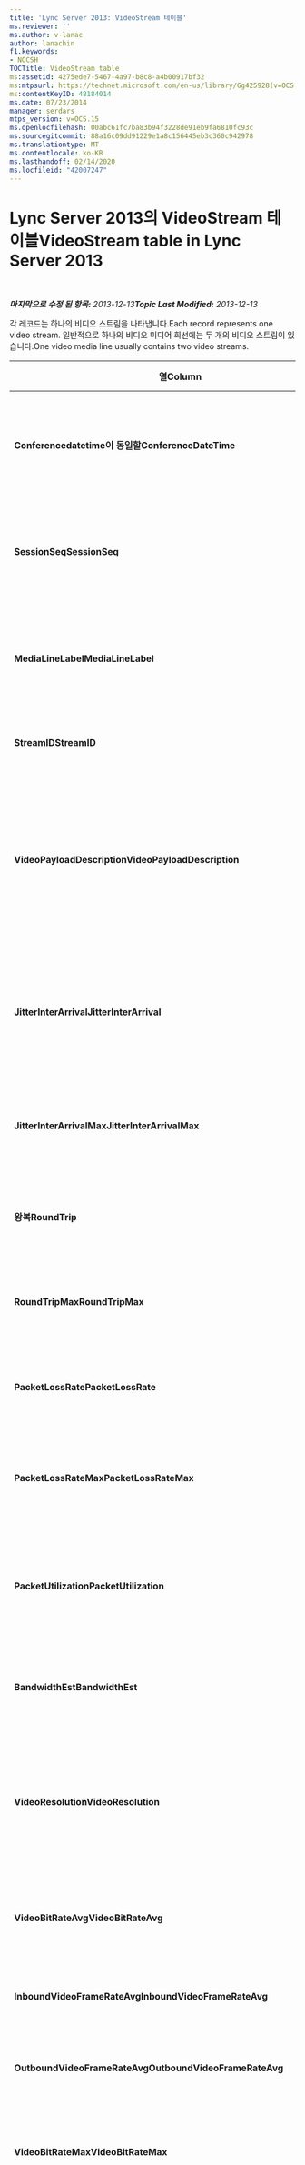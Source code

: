 ```yaml
---
title: 'Lync Server 2013: VideoStream 테이블'
ms.reviewer: ''
ms.author: v-lanac
author: lanachin
f1.keywords:
- NOCSH
TOCTitle: VideoStream table
ms:assetid: 4275ede7-5467-4a97-b8c8-a4b00917bf32
ms:mtpsurl: https://technet.microsoft.com/en-us/library/Gg425928(v=OCS.15)
ms:contentKeyID: 48184014
ms.date: 07/23/2014
manager: serdars
mtps_version: v=OCS.15
ms.openlocfilehash: 00abc61fc7ba83b94f3228de91eb9fa6810fc93c
ms.sourcegitcommit: 88a16c09dd91229e1a8c156445eb3c360c942978
ms.translationtype: MT
ms.contentlocale: ko-KR
ms.lasthandoff: 02/14/2020
ms.locfileid: "42007247"
---
```

<div data-xmlns="http://www.w3.org/1999/xhtml">

<div class="topic" data-xmlns="http://www.w3.org/1999/xhtml" data-msxsl="urn:schemas-microsoft-com:xslt" data-cs="http://msdn.microsoft.com/">

<div data-asp="http://msdn2.microsoft.com/asp">

# <a name="videostream-table-in-lync-server-2013"></a><span data-ttu-id="d73df-102">Lync Server 2013의 VideoStream 테이블</span><span class="sxs-lookup"><span data-stu-id="d73df-102">VideoStream table in Lync Server 2013</span></span>

</div>

<div id="mainSection">

<div id="mainBody">

<span> </span>

<span data-ttu-id="d73df-103">_**마지막으로 수정 된 항목:** 2013-12-13_</span><span class="sxs-lookup"><span data-stu-id="d73df-103">_**Topic Last Modified:** 2013-12-13_</span></span>

<span data-ttu-id="d73df-104">각 레코드는 하나의 비디오 스트림을 나타냅니다.</span><span class="sxs-lookup"><span data-stu-id="d73df-104">Each record represents one video stream.</span></span> <span data-ttu-id="d73df-105">일반적으로 하나의 비디오 미디어 회선에는 두 개의 비디오 스트림이 있습니다.</span><span class="sxs-lookup"><span data-stu-id="d73df-105">One video media line usually contains two video streams.</span></span>


<table>
<colgroup>
<col style="width: 25%" />
<col style="width: 25%" />
<col style="width: 25%" />
<col style="width: 25%" />
</colgroup>
<thead>
<tr class="header">
<th><span data-ttu-id="d73df-106"><strong>열</strong></span><span class="sxs-lookup"><span data-stu-id="d73df-106"><strong>Column</strong></span></span></th>
<th><span data-ttu-id="d73df-107"><strong>데이터 형식</strong></span><span class="sxs-lookup"><span data-stu-id="d73df-107"><strong>Data Type</strong></span></span></th>
<th><span data-ttu-id="d73df-108"><strong>키/인덱스</strong></span><span class="sxs-lookup"><span data-stu-id="d73df-108"><strong>Key/Index</strong></span></span></th>
<th><span data-ttu-id="d73df-109"><strong>세부 정보</strong></span><span class="sxs-lookup"><span data-stu-id="d73df-109"><strong>Details</strong></span></span></th>
</tr>
</thead>
<tbody>
<tr class="odd">
<td><p><span data-ttu-id="d73df-110"><strong>Conferencedatetime이 동일할</strong></span><span class="sxs-lookup"><span data-stu-id="d73df-110"><strong>ConferenceDateTime</strong></span></span></p></td>
<td><p><span data-ttu-id="d73df-111">datetime</span><span class="sxs-lookup"><span data-stu-id="d73df-111">datetime</span></span></p></td>
<td><p><span data-ttu-id="d73df-112">Primary</span><span class="sxs-lookup"><span data-stu-id="d73df-112">Primary</span></span></p></td>
<td><p><span data-ttu-id="d73df-113"><a href="lync-server-2013-medialine-table.md">Lync Server 2013의 Medialofftable</a>에서 참조 됩니다.</span><span class="sxs-lookup"><span data-stu-id="d73df-113">Referenced from the <a href="lync-server-2013-medialine-table.md">MediaLine table in Lync Server 2013</a>.</span></span></p></td>
</tr>
<tr class="even">
<td><p><span data-ttu-id="d73df-114"><strong>SessionSeq</strong></span><span class="sxs-lookup"><span data-stu-id="d73df-114"><strong>SessionSeq</strong></span></span></p></td>
<td><p><span data-ttu-id="d73df-115">int</span><span class="sxs-lookup"><span data-stu-id="d73df-115">int</span></span></p></td>
<td><p><span data-ttu-id="d73df-116">Primary</span><span class="sxs-lookup"><span data-stu-id="d73df-116">Primary</span></span></p></td>
<td><p><span data-ttu-id="d73df-117"><a href="lync-server-2013-medialine-table.md">Lync Server 2013의 Medialofftable</a>에서 참조 되는 R</span><span class="sxs-lookup"><span data-stu-id="d73df-117">R Referenced from the <a href="lync-server-2013-medialine-table.md">MediaLine table in Lync Server 2013</a>.</span></span></p></td>
</tr>
<tr class="odd">
<td><p><span data-ttu-id="d73df-118"><strong>MediaLineLabel</strong></span><span class="sxs-lookup"><span data-stu-id="d73df-118"><strong>MediaLineLabel</strong></span></span></p></td>
<td><p><span data-ttu-id="d73df-119">tinyint</span><span class="sxs-lookup"><span data-stu-id="d73df-119">tinyint</span></span></p></td>
<td><p><span data-ttu-id="d73df-120">Primary</span><span class="sxs-lookup"><span data-stu-id="d73df-120">Primary</span></span></p></td>
<td><p><span data-ttu-id="d73df-121"><a href="lync-server-2013-medialine-table.md">Lync Server 2013의 Medialofftable</a>에서 참조 됩니다.</span><span class="sxs-lookup"><span data-stu-id="d73df-121">Referenced from the <a href="lync-server-2013-medialine-table.md">MediaLine table in Lync Server 2013</a>.</span></span></p></td>
</tr>
<tr class="even">
<td><p><span data-ttu-id="d73df-122"><strong>StreamID</strong></span><span class="sxs-lookup"><span data-stu-id="d73df-122"><strong>StreamID</strong></span></span></p></td>
<td><p><span data-ttu-id="d73df-123">int</span><span class="sxs-lookup"><span data-stu-id="d73df-123">int</span></span></p></td>
<td><p><span data-ttu-id="d73df-124">Primary</span><span class="sxs-lookup"><span data-stu-id="d73df-124">Primary</span></span></p></td>
<td><p><span data-ttu-id="d73df-125">미디어 회선 내의 고유 ID입니다.</span><span class="sxs-lookup"><span data-stu-id="d73df-125">Unique ID within a media line.</span></span></p></td>
</tr>
<tr class="odd">
<td><p><span data-ttu-id="d73df-126"><strong>VideoPayloadDescription</strong></span><span class="sxs-lookup"><span data-stu-id="d73df-126"><strong>VideoPayloadDescription</strong></span></span></p></td>
<td><p><span data-ttu-id="d73df-127">smallint</span><span class="sxs-lookup"><span data-stu-id="d73df-127">smallint</span></span></p></td>
<td><p><span data-ttu-id="d73df-128">외부, 기본</span><span class="sxs-lookup"><span data-stu-id="d73df-128">Foreign, Primary</span></span></p></td>
<td><p><span data-ttu-id="d73df-129">페이로드 설명입니다.</span><span class="sxs-lookup"><span data-stu-id="d73df-129">Payload description.</span></span> <span data-ttu-id="d73df-130">자세한 내용은 <a href="lync-server-2013-payloaddescription-table.md">Lync Server 2013의 PayloadDescription 테이블</a> 을 참조 하십시오.</span><span class="sxs-lookup"><span data-stu-id="d73df-130">See the <a href="lync-server-2013-payloaddescription-table.md">PayloadDescription table in Lync Server 2013</a> for more information.</span></span></p></td>
</tr>
<tr class="even">
<td><p><span data-ttu-id="d73df-131"><strong>JitterInterArrival</strong></span><span class="sxs-lookup"><span data-stu-id="d73df-131"><strong>JitterInterArrival</strong></span></span></p></td>
<td><p><span data-ttu-id="d73df-132">int</span><span class="sxs-lookup"><span data-stu-id="d73df-132">int</span></span></p></td>
<td><p> </p></td>
<td><p><span data-ttu-id="d73df-133">RTCP(Real Time Control Protocol) 통계로부터 가져온 평균 네트워크 지터입니다.</span><span class="sxs-lookup"><span data-stu-id="d73df-133">Average network jitter from Real Time Control Protocol (RTCP) statistics.</span></span></p></td>
</tr>
<tr class="odd">
<td><p><span data-ttu-id="d73df-134"><strong>JitterInterArrivalMax</strong></span><span class="sxs-lookup"><span data-stu-id="d73df-134"><strong>JitterInterArrivalMax</strong></span></span></p></td>
<td><p><span data-ttu-id="d73df-135">int</span><span class="sxs-lookup"><span data-stu-id="d73df-135">int</span></span></p></td>
<td><p> </p></td>
<td><p><span data-ttu-id="d73df-136">비디오 세션 중의 최대 네트워크 지터입니다.</span><span class="sxs-lookup"><span data-stu-id="d73df-136">Maximum network jitter during the video session.</span></span></p></td>
</tr>
<tr class="even">
<td><p><span data-ttu-id="d73df-137"><strong>왕복</strong></span><span class="sxs-lookup"><span data-stu-id="d73df-137"><strong>RoundTrip</strong></span></span></p></td>
<td><p><span data-ttu-id="d73df-138">int</span><span class="sxs-lookup"><span data-stu-id="d73df-138">int</span></span></p></td>
<td><p> </p></td>
<td><p><span data-ttu-id="d73df-139">RTCP 통계로부터의 왕복 시간입니다.</span><span class="sxs-lookup"><span data-stu-id="d73df-139">Round trip time from RTCP statistics.</span></span></p></td>
</tr>
<tr class="odd">
<td><p><span data-ttu-id="d73df-140"><strong>RoundTripMax</strong></span><span class="sxs-lookup"><span data-stu-id="d73df-140"><strong>RoundTripMax</strong></span></span></p></td>
<td><p><span data-ttu-id="d73df-141">int</span><span class="sxs-lookup"><span data-stu-id="d73df-141">int</span></span></p></td>
<td><p> </p></td>
<td><p><span data-ttu-id="d73df-142">비디오 스트림에 대 한 최대 왕복 시간입니다.</span><span class="sxs-lookup"><span data-stu-id="d73df-142">Maximum round trip time for the video stream.</span></span></p></td>
</tr>
<tr class="even">
<td><p><span data-ttu-id="d73df-143"><strong>PacketLossRate</strong></span><span class="sxs-lookup"><span data-stu-id="d73df-143"><strong>PacketLossRate</strong></span></span></p></td>
<td><p><span data-ttu-id="d73df-144">10 진수 (5, 4)</span><span class="sxs-lookup"><span data-stu-id="d73df-144">decimal(5,4)</span></span></p></td>
<td><p> </p></td>
<td><p><span data-ttu-id="d73df-145">통화 중 평균 패킷 손실 비율입니다.</span><span class="sxs-lookup"><span data-stu-id="d73df-145">Average packet loss rate during the call.</span></span></p></td>
</tr>
<tr class="odd">
<td><p><span data-ttu-id="d73df-146"><strong>PacketLossRateMax</strong></span><span class="sxs-lookup"><span data-stu-id="d73df-146"><strong>PacketLossRateMax</strong></span></span></p></td>
<td><p><span data-ttu-id="d73df-147">10 진수 (5, 4)</span><span class="sxs-lookup"><span data-stu-id="d73df-147">decimal(5,4)</span></span></p></td>
<td><p> </p></td>
<td><p><span data-ttu-id="d73df-148">통화 중 관측된 최대 패킷 손실입니다.</span><span class="sxs-lookup"><span data-stu-id="d73df-148">Maximum packet loss observed during the call.</span></span></p></td>
</tr>
<tr class="even">
<td><p><span data-ttu-id="d73df-149"><strong>PacketUtilization</strong></span><span class="sxs-lookup"><span data-stu-id="d73df-149"><strong>PacketUtilization</strong></span></span></p></td>
<td><p><span data-ttu-id="d73df-150">int</span><span class="sxs-lookup"><span data-stu-id="d73df-150">int</span></span></p></td>
<td><p> </p></td>
<td><p><span data-ttu-id="d73df-151">비디오 스트림에 대한 패킷 수입니다(실시간 전송 프로토콜, RTP).</span><span class="sxs-lookup"><span data-stu-id="d73df-151">Packet count for the video stream (Real Time Transport Protocol, RTP).</span></span></p></td>
</tr>
<tr class="odd">
<td><p><span data-ttu-id="d73df-152"><strong>BandwidthEst</strong></span><span class="sxs-lookup"><span data-stu-id="d73df-152"><strong>BandwidthEst</strong></span></span></p></td>
<td><p><span data-ttu-id="d73df-153">int</span><span class="sxs-lookup"><span data-stu-id="d73df-153">int</span></span></p></td>
<td><p> </p></td>
<td><p><span data-ttu-id="d73df-154">비디오 스트림에 대 한 대역폭 예상</span><span class="sxs-lookup"><span data-stu-id="d73df-154">Bandwidth estimates for the video stream.</span></span></p></td>
</tr>
<tr class="even">
<td><p><span data-ttu-id="d73df-155"><strong>VideoResolution</strong></span><span class="sxs-lookup"><span data-stu-id="d73df-155"><strong>VideoResolution</strong></span></span></p></td>
<td><p><span data-ttu-id="d73df-156">char (9)</span><span class="sxs-lookup"><span data-stu-id="d73df-156">char(9)</span></span></p></td>
<td><p> </p></td>
<td><p><span data-ttu-id="d73df-p103">픽셀 너비와 픽셀 높이를 곱한 수치의 비디오 해상도입니다. 문자열로 보고됩니다.</span><span class="sxs-lookup"><span data-stu-id="d73df-p103">Resolution of the video in pixels width multiplied by pixels height. Reported as a string.</span></span></p></td>
</tr>
<tr class="odd">
<td><p><span data-ttu-id="d73df-159"><strong>VideoBitRateAvg</strong></span><span class="sxs-lookup"><span data-stu-id="d73df-159"><strong>VideoBitRateAvg</strong></span></span></p></td>
<td><p><span data-ttu-id="d73df-160">int</span><span class="sxs-lookup"><span data-stu-id="d73df-160">int</span></span></p></td>
<td><p> </p></td>
<td><p><span data-ttu-id="d73df-161">비디오 스트림의 평균 비트 전송률입니다.</span><span class="sxs-lookup"><span data-stu-id="d73df-161">Average bit rate of the video stream.</span></span></p></td>
</tr>
<tr class="even">
<td><p><span data-ttu-id="d73df-162"><strong>InboundVideoFrameRateAvg</strong></span><span class="sxs-lookup"><span data-stu-id="d73df-162"><strong>InboundVideoFrameRateAvg</strong></span></span></p></td>
<td><p><span data-ttu-id="d73df-163">10 진수 (9, 4)</span><span class="sxs-lookup"><span data-stu-id="d73df-163">decimal(9,4)</span></span></p></td>
<td><p> </p></td>
<td><p><span data-ttu-id="d73df-164">수신 된 비디오 프레임 속도입니다.</span><span class="sxs-lookup"><span data-stu-id="d73df-164">The video frame rate received.</span></span></p></td>
</tr>
<tr class="odd">
<td><p><span data-ttu-id="d73df-165"><strong>OutboundVideoFrameRateAvg</strong></span><span class="sxs-lookup"><span data-stu-id="d73df-165"><strong>OutboundVideoFrameRateAvg</strong></span></span></p></td>
<td><p><span data-ttu-id="d73df-166">10 진수 (9, 4)</span><span class="sxs-lookup"><span data-stu-id="d73df-166">decimal(9,4)</span></span></p></td>
<td><p> </p></td>
<td><p><span data-ttu-id="d73df-167">전송 된 비디오 프레임 속도입니다.</span><span class="sxs-lookup"><span data-stu-id="d73df-167">The video frame rate sent.</span></span></p></td>
</tr>
<tr class="even">
<td><p><span data-ttu-id="d73df-168"><strong>VideoBitRateMax</strong></span><span class="sxs-lookup"><span data-stu-id="d73df-168"><strong>VideoBitRateMax</strong></span></span></p></td>
<td><p><span data-ttu-id="d73df-169">int</span><span class="sxs-lookup"><span data-stu-id="d73df-169">int</span></span></p></td>
<td><p> </p></td>
<td><p><span data-ttu-id="d73df-170">비디오 세션 중의 최대 비디오 비트 전송률입니다.</span><span class="sxs-lookup"><span data-stu-id="d73df-170">The maximum video bit rate during the video session.</span></span></p></td>
</tr>
<tr class="odd">
<td><p><span data-ttu-id="d73df-171"><strong>VideoFrameLossRate</strong></span><span class="sxs-lookup"><span data-stu-id="d73df-171"><strong>VideoFrameLossRate</strong></span></span></p></td>
<td><p><span data-ttu-id="d73df-172">10 진수 (9, 4)</span><span class="sxs-lookup"><span data-stu-id="d73df-172">decimal(9,4)</span></span></p></td>
<td><p> </p></td>
<td><p><span data-ttu-id="d73df-173">총 비디오 프레임 중 손실 된 비율입니다.</span><span class="sxs-lookup"><span data-stu-id="d73df-173">The percentage of total video frames that are lost.</span></span></p></td>
</tr>
<tr class="even">
<td><p><span data-ttu-id="d73df-174"><strong>VideoFEC</strong></span><span class="sxs-lookup"><span data-stu-id="d73df-174"><strong>VideoFEC</strong></span></span></p></td>
<td><p><span data-ttu-id="d73df-175">비트만</span><span class="sxs-lookup"><span data-stu-id="d73df-175">bit</span></span></p></td>
<td><p> </p></td>
<td><p><span data-ttu-id="d73df-176">사용할 수 없습니다.</span><span class="sxs-lookup"><span data-stu-id="d73df-176">Not available.</span></span></p></td>
</tr>
<tr class="odd">
<td><p><span data-ttu-id="d73df-177"><strong>VideoLocalFrameLossPercentageAvg</strong></span><span class="sxs-lookup"><span data-stu-id="d73df-177"><strong>VideoLocalFrameLossPercentageAvg</strong></span></span></p></td>
<td><p><span data-ttu-id="d73df-178">10 진수 (9, 4)</span><span class="sxs-lookup"><span data-stu-id="d73df-178">decimal(9,4)</span></span></p></td>
<td></td>
<td><p><span data-ttu-id="d73df-179">총 비디오 프레임 중 손실 된 비율입니다.</span><span class="sxs-lookup"><span data-stu-id="d73df-179">The percentage of total video frames that are lost.</span></span></p></td>
</tr>
<tr class="even">
<td><p><span data-ttu-id="d73df-180"><strong>CIFQualityRatio</strong></span><span class="sxs-lookup"><span data-stu-id="d73df-180"><strong>CIFQualityRatio</strong></span></span></p></td>
<td><p><span data-ttu-id="d73df-181">tinyint</span><span class="sxs-lookup"><span data-stu-id="d73df-181">tinyint</span></span></p></td>
<td></td>
<td><p><span data-ttu-id="d73df-182">CIF (Common 교환 형식) 해상도 인 통화 비율입니다.</span><span class="sxs-lookup"><span data-stu-id="d73df-182">The percentage of the call that was at the Common Interchange Format (CIF) resolution.</span></span></p></td>
</tr>
<tr class="odd">
<td><p><span data-ttu-id="d73df-183"><strong>VGAQualityRatio</strong></span><span class="sxs-lookup"><span data-stu-id="d73df-183"><strong>VGAQualityRatio</strong></span></span></p></td>
<td><p><span data-ttu-id="d73df-184">tinyint</span><span class="sxs-lookup"><span data-stu-id="d73df-184">tinyint</span></span></p></td>
<td></td>
<td><p><span data-ttu-id="d73df-185">VGA 해상도 인 통화 비율입니다.</span><span class="sxs-lookup"><span data-stu-id="d73df-185">The percentage of the call that was at VGA resolution.</span></span></p></td>
</tr>
<tr class="even">
<td><p><span data-ttu-id="d73df-186"><strong>HD720QualityRatio</strong></span><span class="sxs-lookup"><span data-stu-id="d73df-186"><strong>HD720QualityRatio</strong></span></span></p></td>
<td><p><span data-ttu-id="d73df-187">tinyint</span><span class="sxs-lookup"><span data-stu-id="d73df-187">tinyint</span></span></p></td>
<td></td>
<td><p><span data-ttu-id="d73df-188">HD720 resolution에 있던 통화의 백분율입니다.</span><span class="sxs-lookup"><span data-stu-id="d73df-188">The percentage of the call that was at HD720 resolution.</span></span></p></td>
</tr>
<tr class="odd">
<td><p><span data-ttu-id="d73df-189"><strong>NoneDropRatio</strong></span><span class="sxs-lookup"><span data-stu-id="d73df-189"><strong>NoneDropRatio</strong></span></span></p></td>
<td><p><span data-ttu-id="d73df-190">tinyint</span><span class="sxs-lookup"><span data-stu-id="d73df-190">tinyint</span></span></p></td>
<td></td>
<td><p><span data-ttu-id="d73df-191">프레임 놓기가 없는 통화 기간 비율입니다.</span><span class="sxs-lookup"><span data-stu-id="d73df-191">Percentage of call duration with no frame drop.</span></span></p></td>
</tr>
<tr class="even">
<td><p><span data-ttu-id="d73df-192"><strong>BDropRatio</strong></span><span class="sxs-lookup"><span data-stu-id="d73df-192"><strong>BDropRatio</strong></span></span></p></td>
<td><p><span data-ttu-id="d73df-193">tinyint</span><span class="sxs-lookup"><span data-stu-id="d73df-193">tinyint</span></span></p></td>
<td></td>
<td><p><span data-ttu-id="d73df-194">B 프레임 놓기가 있는 통화 기간 비율입니다.</span><span class="sxs-lookup"><span data-stu-id="d73df-194">Percentage of call duration with B frame drop.</span></span></p></td>
</tr>
<tr class="odd">
<td><p><span data-ttu-id="d73df-195"><strong>BPDropRatio</strong></span><span class="sxs-lookup"><span data-stu-id="d73df-195"><strong>BPDropRatio</strong></span></span></p></td>
<td><p><span data-ttu-id="d73df-196">tinyint</span><span class="sxs-lookup"><span data-stu-id="d73df-196">tinyint</span></span></p></td>
<td></td>
<td><p><span data-ttu-id="d73df-197">BP 프레임 낙하의 통화 시간 비율입니다.</span><span class="sxs-lookup"><span data-stu-id="d73df-197">Percentage of call duration with BP frame drop.</span></span></p></td>
</tr>
<tr class="even">
<td><p><span data-ttu-id="d73df-198"><strong>BPSPDropRatio</strong></span><span class="sxs-lookup"><span data-stu-id="d73df-198"><strong>BPSPDropRatio</strong></span></span></p></td>
<td><p><span data-ttu-id="d73df-199">tinyint</span><span class="sxs-lookup"><span data-stu-id="d73df-199">tinyint</span></span></p></td>
<td></td>
<td><p><span data-ttu-id="d73df-200">BPSP 프레임 하강 통화 지속 시간 비율입니다.</span><span class="sxs-lookup"><span data-stu-id="d73df-200">Percentage of call duration with BPSP frame drop.</span></span></p></td>
</tr>
<tr class="odd">
<td><p><span data-ttu-id="d73df-201"><strong>BPSPIDropRatio</strong></span><span class="sxs-lookup"><span data-stu-id="d73df-201"><strong>BPSPIDropRatio</strong></span></span></p></td>
<td><p><span data-ttu-id="d73df-202">tinyint</span><span class="sxs-lookup"><span data-stu-id="d73df-202">tinyint</span></span></p></td>
<td></td>
<td><p><span data-ttu-id="d73df-203">BPSPI 프레임 하강 통화 기간 비율입니다.</span><span class="sxs-lookup"><span data-stu-id="d73df-203">Percentage of call duration with BPSPI frame drop.</span></span></p></td>
</tr>
<tr class="even">
<td><p><span data-ttu-id="d73df-204"><strong>인바운드</strong></span><span class="sxs-lookup"><span data-stu-id="d73df-204"><strong>Inbound</strong></span></span></p></td>
<td><p><span data-ttu-id="d73df-205">비트만</span><span class="sxs-lookup"><span data-stu-id="d73df-205">bit</span></span></p></td>
<td><p> </p></td>
<td><p><span data-ttu-id="d73df-206">수신기 쪽의 Stream 데이터를 수신 합니다.</span><span class="sxs-lookup"><span data-stu-id="d73df-206">Stream data on receiver side is received.</span></span></p></td>
</tr>
<tr class="odd">
<td><p><span data-ttu-id="d73df-207"><strong>아웃 바운드</strong></span><span class="sxs-lookup"><span data-stu-id="d73df-207"><strong>Outbound</strong></span></span></p></td>
<td><p><span data-ttu-id="d73df-208">비트만</span><span class="sxs-lookup"><span data-stu-id="d73df-208">bit</span></span></p></td>
<td><p> </p></td>
<td><p><span data-ttu-id="d73df-209">보낸 사람 쪽의 스트림 데이터가 수신 됩니다.</span><span class="sxs-lookup"><span data-stu-id="d73df-209">Stream data on sender side is received.</span></span></p></td>
</tr>
<tr class="even">
<td><p><span data-ttu-id="d73df-210"><strong>SenderIsCallerPAI</strong></span><span class="sxs-lookup"><span data-stu-id="d73df-210"><strong>SenderIsCallerPAI</strong></span></span></p></td>
<td><p><span data-ttu-id="d73df-211">비트만</span><span class="sxs-lookup"><span data-stu-id="d73df-211">bit</span></span></p></td>
<td><p> </p></td>
<td><p><span data-ttu-id="d73df-212">1은 스트림 방향이 발신자에서 수신자의 방향임을 의미합니다.</span><span class="sxs-lookup"><span data-stu-id="d73df-212">1 means the stream direction is from the caller to callee.</span></span></p>
<p><span data-ttu-id="d73df-213">0은 스트림 방향이 수신자에서 발신자의 방향임을 의미합니다.</span><span class="sxs-lookup"><span data-stu-id="d73df-213">0 means the stream direction is from the callee to the caller.</span></span></p></td>
</tr>
<tr class="odd">
<td><p><span data-ttu-id="d73df-214"><strong>LossCongestionPercent</strong></span><span class="sxs-lookup"><span data-stu-id="d73df-214"><strong>LossCongestionPercent</strong></span></span></p></td>
<td><p><span data-ttu-id="d73df-215">식</span><span class="sxs-lookup"><span data-stu-id="d73df-215">float</span></span></p></td>
<td></td>
<td><p><span data-ttu-id="d73df-216">통화가 손실 혼잡 상태에 있는 시간의 백분율을 나타냅니다.</span><span class="sxs-lookup"><span data-stu-id="d73df-216">Indicates the percentage of the time when the call was in a loss congestion state.</span></span></p>
<p><span data-ttu-id="d73df-217">이 칼럼은 Microsoft Lync Server 2013에 도입 되었습니다.</span><span class="sxs-lookup"><span data-stu-id="d73df-217">This column was introduced in Microsoft Lync Server 2013.</span></span></p></td>
</tr>
<tr class="even">
<td><p><span data-ttu-id="d73df-218"><strong>DelayCongestionPercent</strong></span><span class="sxs-lookup"><span data-stu-id="d73df-218"><strong>DelayCongestionPercent</strong></span></span></p></td>
<td><p><span data-ttu-id="d73df-219">식</span><span class="sxs-lookup"><span data-stu-id="d73df-219">float</span></span></p></td>
<td></td>
<td><p><span data-ttu-id="d73df-220">네트워크 패킷의 지연 도착으로 인해 혼잡이 발생 한 통화 비율을 나타냅니다.</span><span class="sxs-lookup"><span data-stu-id="d73df-220">Indicates the percentage of the call during which congestion was caused by the delayed arrival of network packets.</span></span></p>
<p><span data-ttu-id="d73df-221">이 칼럼은 Microsoft Lync Server 2013에 도입 되었습니다.</span><span class="sxs-lookup"><span data-stu-id="d73df-221">This column was introduced in Microsoft Lync Server 2013.</span></span></p></td>
</tr>
<tr class="odd">
<td><p><span data-ttu-id="d73df-222"><strong>ContentionDetectedPercent</strong></span><span class="sxs-lookup"><span data-stu-id="d73df-222"><strong>ContentionDetectedPercent</strong></span></span></p></td>
<td><p><span data-ttu-id="d73df-223">식</span><span class="sxs-lookup"><span data-stu-id="d73df-223">float</span></span></p></td>
<td></td>
<td><p><span data-ttu-id="d73df-224">호출이 네트워크 리소스를 경합 하는 시간 비율을 나타냅니다.</span><span class="sxs-lookup"><span data-stu-id="d73df-224">Indicates the percentage of the time when the call was competing for network resources.</span></span></p>
<p><span data-ttu-id="d73df-225">이 칼럼은 Microsoft Lync Server 2013에 도입 되었습니다.</span><span class="sxs-lookup"><span data-stu-id="d73df-225">This column was introduced in Microsoft Lync Server 2013.</span></span></p></td>
</tr>
<tr class="even">
<td><p><span data-ttu-id="d73df-226"><strong>BandwidthEstMin</strong></span><span class="sxs-lookup"><span data-stu-id="d73df-226"><strong>BandwidthEstMin</strong></span></span></p></td>
<td><p><span data-ttu-id="d73df-227">int</span><span class="sxs-lookup"><span data-stu-id="d73df-227">int</span></span></p></td>
<td></td>
<td><p><span data-ttu-id="d73df-228">통화 중 측정 된 최소 대역폭 예상 크기입니다.</span><span class="sxs-lookup"><span data-stu-id="d73df-228">Minimum amount of bandwidth estimation measured during the call.</span></span></p>
<p><span data-ttu-id="d73df-229">이 칼럼은 Microsoft Lync Server 2013에 도입 되었습니다.</span><span class="sxs-lookup"><span data-stu-id="d73df-229">This column was introduced in Microsoft Lync Server 2013.</span></span></p></td>
</tr>
<tr class="odd">
<td><p><span data-ttu-id="d73df-230"><strong>BandwidthEstMax</strong></span><span class="sxs-lookup"><span data-stu-id="d73df-230"><strong>BandwidthEstMax</strong></span></span></p></td>
<td><p><span data-ttu-id="d73df-231">int</span><span class="sxs-lookup"><span data-stu-id="d73df-231">int</span></span></p></td>
<td></td>
<td><p><span data-ttu-id="d73df-232">통화 중 측정 된 최대 대역폭 예상 크기입니다.</span><span class="sxs-lookup"><span data-stu-id="d73df-232">Maximum amount of bandwidth estimation measured during the call.</span></span></p>
<p><span data-ttu-id="d73df-233">이 칼럼은 Microsoft Lync Server 2013에 도입 되었습니다.</span><span class="sxs-lookup"><span data-stu-id="d73df-233">This column was introduced in Microsoft Lync Server 2013.</span></span></p></td>
</tr>
<tr class="even">
<td><p><span data-ttu-id="d73df-234"><strong>BandwidthEstStdDev</strong></span><span class="sxs-lookup"><span data-stu-id="d73df-234"><strong>BandwidthEstStdDev</strong></span></span></p></td>
<td><p><span data-ttu-id="d73df-235">int</span><span class="sxs-lookup"><span data-stu-id="d73df-235">int</span></span></p></td>
<td></td>
<td><p><span data-ttu-id="d73df-236">통화 중 측정 된 대역폭 예상 범위의 표준 편차입니다.</span><span class="sxs-lookup"><span data-stu-id="d73df-236">Standard deviation of the bandwidth estimation measured during the call.</span></span></p>
<p><span data-ttu-id="d73df-237">이 칼럼은 Microsoft Lync Server 2013에 도입 되었습니다.</span><span class="sxs-lookup"><span data-stu-id="d73df-237">This column was introduced in Microsoft Lync Server 2013.</span></span></p></td>
</tr>
<tr class="odd">
<td><p><span data-ttu-id="d73df-238"><strong>BandwidthEstAvge</strong></span><span class="sxs-lookup"><span data-stu-id="d73df-238"><strong>BandwidthEstAvge</strong></span></span></p></td>
<td><p><span data-ttu-id="d73df-239">int</span><span class="sxs-lookup"><span data-stu-id="d73df-239">int</span></span></p></td>
<td></td>
<td><p><span data-ttu-id="d73df-240">통화 중 측정 된 평균 대역폭 양입니다.</span><span class="sxs-lookup"><span data-stu-id="d73df-240">Average amount of bandwidth estimation measured during the call.</span></span></p>
<p><span data-ttu-id="d73df-241">이 칼럼은 Microsoft Lync Server 2013에 도입 되었습니다.</span><span class="sxs-lookup"><span data-stu-id="d73df-241">This column was introduced in Microsoft Lync Server 2013.</span></span></p></td>
</tr>
<tr class="even">
<td><p><span data-ttu-id="d73df-242"><strong>LowBandwidthForMultiview</strong></span><span class="sxs-lookup"><span data-stu-id="d73df-242"><strong>LowBandwidthForMultiview</strong></span></span></p></td>
<td><p><span data-ttu-id="d73df-243">식</span><span class="sxs-lookup"><span data-stu-id="d73df-243">float</span></span></p></td>
<td></td>
<td><p><span data-ttu-id="d73df-244">끝점에서 네트워크 연결이 멀티뷰 video를 지원 하지 않는 것으로 확인 된 통화 비율입니다.</span><span class="sxs-lookup"><span data-stu-id="d73df-244">Percentage of the call where the endpoint determined that the network connection could not support multiview video.</span></span></p>
<p><span data-ttu-id="d73df-245">이 칼럼은 Microsoft Lync Server 2013에 도입 되었습니다.</span><span class="sxs-lookup"><span data-stu-id="d73df-245">This column was introduced in Microsoft Lync Server 2013.</span></span></p></td>
</tr>
<tr class="odd">
<td><p><span data-ttu-id="d73df-246"><strong>RelativeOneWayTotal</strong></span><span class="sxs-lookup"><span data-stu-id="d73df-246"><strong>RelativeOneWayTotal</strong></span></span></p></td>
<td><p><span data-ttu-id="d73df-247">식</span><span class="sxs-lookup"><span data-stu-id="d73df-247">float</span></span></p></td>
<td></td>
<td><p><span data-ttu-id="d73df-p104">총 단방향 대기 시간입니다. 상대 단방향 대기 시간이 클라이언트와 서버 간의 지연을 측정합니다.</span><span class="sxs-lookup"><span data-stu-id="d73df-p104">Total amount of one-way latency. Relative one-way latency measures the delay between the client and the server.</span></span></p>
<p><span data-ttu-id="d73df-250">이 칼럼은 Microsoft Lync Server 2013에 도입 되었습니다.</span><span class="sxs-lookup"><span data-stu-id="d73df-250">This column was introduced in Microsoft Lync Server 2013.</span></span></p></td>
</tr>
<tr class="even">
<td><p><span data-ttu-id="d73df-251"><strong>RelativeOneWayAverage</strong></span><span class="sxs-lookup"><span data-stu-id="d73df-251"><strong>RelativeOneWayAverage</strong></span></span></p></td>
<td><p><span data-ttu-id="d73df-252">식</span><span class="sxs-lookup"><span data-stu-id="d73df-252">float</span></span></p></td>
<td></td>
<td><p><span data-ttu-id="d73df-p105">평균 단방향 대기 시간입니다. 상대 단방향 대기 시간이 클라이언트와 서버 간의 지연을 측정합니다.</span><span class="sxs-lookup"><span data-stu-id="d73df-p105">Average amount of one-way latency. Relative one-way latency measures the delay between the client and the server.</span></span></p>
<p><span data-ttu-id="d73df-255">이 칼럼은 Microsoft Lync Server 2013에 도입 되었습니다.</span><span class="sxs-lookup"><span data-stu-id="d73df-255">This column was introduced in Microsoft Lync Server 2013.</span></span></p></td>
</tr>
<tr class="odd">
<td><p><span data-ttu-id="d73df-256"><strong>RelativeOneWayMax</strong></span><span class="sxs-lookup"><span data-stu-id="d73df-256"><strong>RelativeOneWayMax</strong></span></span></p></td>
<td><p><span data-ttu-id="d73df-257">식</span><span class="sxs-lookup"><span data-stu-id="d73df-257">float</span></span></p></td>
<td></td>
<td><p><span data-ttu-id="d73df-p106">최대 단방향 대기 시간입니다. 상대 단방향 대기 시간이 클라이언트와 서버 간의 지연을 측정합니다.</span><span class="sxs-lookup"><span data-stu-id="d73df-p106">Maximum amount of one-way latency. Relative one-way latency measures the delay between the client and the server.</span></span></p>
<p><span data-ttu-id="d73df-260">이 칼럼은 Microsoft Lync Server 2013에 도입 되었습니다.</span><span class="sxs-lookup"><span data-stu-id="d73df-260">This column was introduced in Microsoft Lync Server 2013.</span></span></p></td>
</tr>
<tr class="even">
<td><p><span data-ttu-id="d73df-261"><strong>RelativeOneWayBurstOccurrences</strong></span><span class="sxs-lookup"><span data-stu-id="d73df-261"><strong>RelativeOneWayBurstOccurrences</strong></span></span></p></td>
<td><p><span data-ttu-id="d73df-262">int</span><span class="sxs-lookup"><span data-stu-id="d73df-262">int</span></span></p></td>
<td></td>
<td><p><span data-ttu-id="d73df-p107">총 단방향 버스트 발생 수입니다. "버스트"가 발생한 전송은 데이터가 안정적 스트림이 아닌 예측 불가능한 버스트로 흐르는 전송입니다. 이 메트릭은 클라이언트와 서버 간의 데이터 흐름을 측정합니다.</span><span class="sxs-lookup"><span data-stu-id="d73df-p107">Total one-way burst occurrences. A “bursty” transmission is a transmission where data flows in unpredictable bursts as opposed to a steady stream. This metric measures data flow between the client and the server.</span></span></p>
<p><span data-ttu-id="d73df-266">이 칼럼은 Microsoft Lync Server 2013에 도입 되었습니다.</span><span class="sxs-lookup"><span data-stu-id="d73df-266">This column was introduced in Microsoft Lync Server 2013.</span></span></p></td>
</tr>
<tr class="odd">
<td><p><span data-ttu-id="d73df-267"><strong>RelativeOneWayBurstDensity</strong></span><span class="sxs-lookup"><span data-stu-id="d73df-267"><strong>RelativeOneWayBurstDensity</strong></span></span></p></td>
<td><p><span data-ttu-id="d73df-268">int</span><span class="sxs-lookup"><span data-stu-id="d73df-268">int</span></span></p></td>
<td></td>
<td><p><span data-ttu-id="d73df-p108">총 단방향 버스트 밀도입니다. "버스트"가 발생한 전송은 데이터가 안정적 스트림이 아닌 예측 불가능한 버스트로 흐르는 전송입니다. 이 메트릭은 클라이언트와 서버 간의 데이터 흐름을 측정합니다.</span><span class="sxs-lookup"><span data-stu-id="d73df-p108">Total one-way burst density. A “bursty” transmission is a transmission where data flows in unpredictable bursts as opposed to a steady stream. This metric measures data flow between the client and the server.</span></span></p>
<p><span data-ttu-id="d73df-272">이 칼럼은 Microsoft Lync Server 2013에 도입 되었습니다.</span><span class="sxs-lookup"><span data-stu-id="d73df-272">This column was introduced in Microsoft Lync Server 2013.</span></span></p></td>
</tr>
<tr class="even">
<td><p><span data-ttu-id="d73df-273"><strong>RelativeOneWayBurstDuration</strong></span><span class="sxs-lookup"><span data-stu-id="d73df-273"><strong>RelativeOneWayBurstDuration</strong></span></span></p></td>
<td><p><span data-ttu-id="d73df-274">식</span><span class="sxs-lookup"><span data-stu-id="d73df-274">float</span></span></p></td>
<td></td>
<td><p><span data-ttu-id="d73df-p109">총 단방향 버스트 기간입니다. "버스트"가 발생한 전송은 데이터가 안정적 스트림이 아닌 예측 불가능한 버스트로 흐르는 전송입니다. 이 메트릭은 클라이언트와 서버 간의 데이터 흐름을 측정합니다.</span><span class="sxs-lookup"><span data-stu-id="d73df-p109">Total one-way burst duration. A “bursty” transmission is a transmission where data flows in unpredictable bursts as opposed to a steady stream. This metric measures data flow between the client and the server.</span></span></p>
<p><span data-ttu-id="d73df-278">이 칼럼은 Microsoft Lync Server 2013에 도입 되었습니다.</span><span class="sxs-lookup"><span data-stu-id="d73df-278">This column was introduced in Microsoft Lync Server 2013.</span></span></p></td>
</tr>
<tr class="odd">
<td><p><span data-ttu-id="d73df-279"><strong>RelativeOneWayGapOccurrences</strong></span><span class="sxs-lookup"><span data-stu-id="d73df-279"><strong>RelativeOneWayGapOccurrences</strong></span></span></p></td>
<td><p><span data-ttu-id="d73df-280">int</span><span class="sxs-lookup"><span data-stu-id="d73df-280">int</span></span></p></td>
<td></td>
<td><p><span data-ttu-id="d73df-p110">총 단방향 갭 발생 수입니다. "버스트"가 발생한 전송은 데이터가 안정적 스트림이 아닌 예측 불가능한 버스트로 흐르는 전송입니다. 갭은 이러한 버스트 간의 지연을 나타냅니다. 이 메트릭은 클라이언트와 서버 간의 데이터 흐름을 측정합니다.</span><span class="sxs-lookup"><span data-stu-id="d73df-p110">Total one-way gap occurrences. A “bursty” transmission is a transmission where data flows in unpredictable bursts as opposed to a steady stream; gaps indicate delays between these bursts. This metric measures data flow between the client and the server.</span></span></p>
<p><span data-ttu-id="d73df-284">이 칼럼은 Microsoft Lync Server 2013에 도입 되었습니다.</span><span class="sxs-lookup"><span data-stu-id="d73df-284">This column was introduced in Microsoft Lync Server 2013.</span></span></p></td>
</tr>
<tr class="even">
<td><p><span data-ttu-id="d73df-285"><strong>RelativeOneWayGapDensity</strong></span><span class="sxs-lookup"><span data-stu-id="d73df-285"><strong>RelativeOneWayGapDensity</strong></span></span></p></td>
<td><p><span data-ttu-id="d73df-286">식</span><span class="sxs-lookup"><span data-stu-id="d73df-286">float</span></span></p></td>
<td></td>
<td><p><span data-ttu-id="d73df-p111">총 단방향 갭 밀도입니다. "버스트"가 발생한 전송은 데이터가 안정적 스트림이 아닌 예측 불가능한 버스트로 흐르는 전송입니다. 갭은 이러한 버스트 간의 지연을 나타냅니다. 이 메트릭은 클라이언트와 서버 간의 데이터 흐름을 측정합니다.</span><span class="sxs-lookup"><span data-stu-id="d73df-p111">Total one-way gap density. A “bursty” transmission is a transmission where data flows in unpredictable bursts as opposed to a steady stream; gaps indicate delays between these bursts. This metric measures data flow between the client and the server.</span></span></p>
<p><span data-ttu-id="d73df-290">이 칼럼은 Microsoft Lync Server 2013에 도입 되었습니다.</span><span class="sxs-lookup"><span data-stu-id="d73df-290">This column was introduced in Microsoft Lync Server 2013.</span></span></p></td>
</tr>
<tr class="odd">
<td><p><span data-ttu-id="d73df-291"><strong>RelativeOneWayGapDuration</strong></span><span class="sxs-lookup"><span data-stu-id="d73df-291"><strong>RelativeOneWayGapDuration</strong></span></span></p></td>
<td><p><span data-ttu-id="d73df-292">식</span><span class="sxs-lookup"><span data-stu-id="d73df-292">float</span></span></p></td>
<td></td>
<td><p><span data-ttu-id="d73df-p112">총 단방향 갭 기간입니다. "버스트"가 발생한 전송은 데이터가 안정적 스트림이 아닌 예측 불가능한 버스트로 흐르는 전송입니다. 갭은 이러한 버스트 간의 지연을 나타냅니다. 이 메트릭은 클라이언트와 서버 간의 데이터 흐름을 측정합니다.</span><span class="sxs-lookup"><span data-stu-id="d73df-p112">Total one-way gap duration. A “bursty” transmission is a transmission where data flows in unpredictable bursts as opposed to a steady stream; gaps indicate delays between these bursts. This metric measures data flow between the client and the server.</span></span></p>
<p><span data-ttu-id="d73df-296">이 칼럼은 Microsoft Lync Server 2013에 도입 되었습니다.</span><span class="sxs-lookup"><span data-stu-id="d73df-296">This column was introduced in Microsoft Lync Server 2013.</span></span></p></td>
</tr>
<tr class="even">
<td><p><span data-ttu-id="d73df-297"><strong>VideoPacketLossRate</strong></span><span class="sxs-lookup"><span data-stu-id="d73df-297"><strong>VideoPacketLossRate</strong></span></span></p></td>
<td><p><span data-ttu-id="d73df-298">10 진수 (9, 4)</span><span class="sxs-lookup"><span data-stu-id="d73df-298">decimal(9,4)</span></span></p></td>
<td></td>
<td><p><span data-ttu-id="d73df-299">비디오 패킷이 손실된 비율입니다.</span><span class="sxs-lookup"><span data-stu-id="d73df-299">Rate at which video packets were lost.</span></span></p>
<p><span data-ttu-id="d73df-300">이 칼럼은 Microsoft Lync Server 2013에 도입 되었습니다.</span><span class="sxs-lookup"><span data-stu-id="d73df-300">This column was introduced in Microsoft Lync Server 2013.</span></span></p></td>
</tr>
<tr class="odd">
<td><p><span data-ttu-id="d73df-301"><strong>VideoAllocateBWAvg</strong></span><span class="sxs-lookup"><span data-stu-id="d73df-301"><strong>VideoAllocateBWAvg</strong></span></span></p></td>
<td><p><span data-ttu-id="d73df-302">int</span><span class="sxs-lookup"><span data-stu-id="d73df-302">int</span></span></p></td>
<td></td>
<td><p><span data-ttu-id="d73df-303">비디오에 할당된 평균 대역폭 양입니다.</span><span class="sxs-lookup"><span data-stu-id="d73df-303">Average amount of bandwidth allocated for video.</span></span></p>
<p><span data-ttu-id="d73df-304">이 칼럼은 Microsoft Lync Server 2013에 도입 되었습니다.</span><span class="sxs-lookup"><span data-stu-id="d73df-304">This column was introduced in Microsoft Lync Server 2013.</span></span></p></td>
</tr>
<tr class="even">
<td><p><span data-ttu-id="d73df-305"><strong>SendCodecTypes</strong></span><span class="sxs-lookup"><span data-stu-id="d73df-305"><strong>SendCodecTypes</strong></span></span></p></td>
<td><p><span data-ttu-id="d73df-306">smallint</span><span class="sxs-lookup"><span data-stu-id="d73df-306">smallint</span></span></p></td>
<td><p><span data-ttu-id="d73df-307">외부</span><span class="sxs-lookup"><span data-stu-id="d73df-307">Foreign</span></span></p></td>
<td><p><span data-ttu-id="d73df-308">보낸 사람이 사용 하는 비디오 코덱 유형입니다.</span><span class="sxs-lookup"><span data-stu-id="d73df-308">Type of video codecs used by the sender.</span></span> <span data-ttu-id="d73df-309">자세한 내용은 <a href="lync-server-2013-codecdescription-table.md">Lync Server 2013의 CodecDescription 테이블</a> 을 참조 하십시오.</span><span class="sxs-lookup"><span data-stu-id="d73df-309">See the <a href="lync-server-2013-codecdescription-table.md">CodecDescription table in Lync Server 2013</a> for more information.</span></span></p>
<p><span data-ttu-id="d73df-310">이 칼럼은 Microsoft Lync Server 2013에 도입 되었습니다.</span><span class="sxs-lookup"><span data-stu-id="d73df-310">This column was introduced in Microsoft Lync Server 2013.</span></span></p></td>
</tr>
<tr class="odd">
<td><p><span data-ttu-id="d73df-311"><strong>SendResolutionWidth</strong></span><span class="sxs-lookup"><span data-stu-id="d73df-311"><strong>SendResolutionWidth</strong></span></span></p></td>
<td><p><span data-ttu-id="d73df-312">int</span><span class="sxs-lookup"><span data-stu-id="d73df-312">int</span></span></p></td>
<td></td>
<td><p><span data-ttu-id="d73df-313">보낸 사람이 사용 하는 해상도 너비입니다.</span><span class="sxs-lookup"><span data-stu-id="d73df-313">Resolution width used by the sender.</span></span></p>
<p><span data-ttu-id="d73df-314">이 칼럼은 Microsoft Lync Server 2013에 도입 되었습니다.</span><span class="sxs-lookup"><span data-stu-id="d73df-314">This column was introduced in Microsoft Lync Server 2013.</span></span></p></td>
</tr>
<tr class="even">
<td><p><span data-ttu-id="d73df-315"><strong>SendResolutionHeight</strong></span><span class="sxs-lookup"><span data-stu-id="d73df-315"><strong>SendResolutionHeight</strong></span></span></p></td>
<td><p><span data-ttu-id="d73df-316">int</span><span class="sxs-lookup"><span data-stu-id="d73df-316">int</span></span></p></td>
<td></td>
<td><p><span data-ttu-id="d73df-317">보낸 사람이 사용한 해상도 높이입니다.</span><span class="sxs-lookup"><span data-stu-id="d73df-317">Resolution height used by the sender.</span></span></p>
<p><span data-ttu-id="d73df-318">이 칼럼은 Microsoft Lync Server 2013에 도입 되었습니다.</span><span class="sxs-lookup"><span data-stu-id="d73df-318">This column was introduced in Microsoft Lync Server 2013.</span></span></p></td>
</tr>
<tr class="odd">
<td><p><span data-ttu-id="d73df-319"><strong>SendFrameRateAverage</strong></span><span class="sxs-lookup"><span data-stu-id="d73df-319"><strong>SendFrameRateAverage</strong></span></span></p></td>
<td><p><span data-ttu-id="d73df-320">식</span><span class="sxs-lookup"><span data-stu-id="d73df-320">float</span></span></p></td>
<td></td>
<td><p><span data-ttu-id="d73df-321">보낸 사람이 사용 하는 평균 비디오 프레임 속도 전송입니다.</span><span class="sxs-lookup"><span data-stu-id="d73df-321">Average video frame rate transmission used by the sender.</span></span></p>
<p><span data-ttu-id="d73df-322">이 칼럼은 Microsoft Lync Server 2013에 도입 되었습니다.</span><span class="sxs-lookup"><span data-stu-id="d73df-322">This column was introduced in Microsoft Lync Server 2013.</span></span></p></td>
</tr>
<tr class="even">
<td><p><span data-ttu-id="d73df-323"><strong>SendBitRateMaximum</strong></span><span class="sxs-lookup"><span data-stu-id="d73df-323"><strong>SendBitRateMaximum</strong></span></span></p></td>
<td><p><span data-ttu-id="d73df-324">int</span><span class="sxs-lookup"><span data-stu-id="d73df-324">int</span></span></p></td>
<td></td>
<td><p><span data-ttu-id="d73df-325">보낸 사람에 대 한 최대 비트 전송률입니다.</span><span class="sxs-lookup"><span data-stu-id="d73df-325">Maximum bit rate for the sender.</span></span></p>
<p><span data-ttu-id="d73df-326">이 칼럼은 Microsoft Lync Server 2013에 도입 되었습니다.</span><span class="sxs-lookup"><span data-stu-id="d73df-326">This column was introduced in Microsoft Lync Server 2013.</span></span></p></td>
</tr>
<tr class="odd">
<td><p><span data-ttu-id="d73df-327"><strong>SendBitRateAverage</strong></span><span class="sxs-lookup"><span data-stu-id="d73df-327"><strong>SendBitRateAverage</strong></span></span></p></td>
<td><p><span data-ttu-id="d73df-328">int</span><span class="sxs-lookup"><span data-stu-id="d73df-328">int</span></span></p></td>
<td></td>
<td><p><span data-ttu-id="d73df-329">보낸 사람에 대 한 평균 비트 전송률입니다.</span><span class="sxs-lookup"><span data-stu-id="d73df-329">Average bit rate for the sender.</span></span></p></td>
</tr>
<tr class="even">
<td><p><span data-ttu-id="d73df-330"><strong>SendVideoStreamsMax</strong></span><span class="sxs-lookup"><span data-stu-id="d73df-330"><strong>SendVideoStreamsMax</strong></span></span></p></td>
<td><p><span data-ttu-id="d73df-331">int</span><span class="sxs-lookup"><span data-stu-id="d73df-331">int</span></span></p></td>
<td></td>
<td><p><span data-ttu-id="d73df-332">보낸 사람이 사용 하는 비디오 스트림의 최대 개수입니다.</span><span class="sxs-lookup"><span data-stu-id="d73df-332">Maximum number of video streams used by the sender.</span></span></p>
<p><span data-ttu-id="d73df-333">이 칼럼은 Microsoft Lync Server 2013에 도입 되었습니다.</span><span class="sxs-lookup"><span data-stu-id="d73df-333">This column was introduced in Microsoft Lync Server 2013.</span></span></p></td>
</tr>
<tr class="odd">
<td><p><span data-ttu-id="d73df-334"><strong>RecvCodecTypes</strong></span><span class="sxs-lookup"><span data-stu-id="d73df-334"><strong>RecvCodecTypes</strong></span></span></p></td>
<td><p><span data-ttu-id="d73df-335">smallint</span><span class="sxs-lookup"><span data-stu-id="d73df-335">smallint</span></span></p></td>
<td><p><span data-ttu-id="d73df-336">외부</span><span class="sxs-lookup"><span data-stu-id="d73df-336">Foreign</span></span></p></td>
<td><p><span data-ttu-id="d73df-337">수신자가 사용 하는 비디오 코드입니다.</span><span class="sxs-lookup"><span data-stu-id="d73df-337">Video codes used by the receiver.</span></span> <span data-ttu-id="d73df-338">자세한 내용은 <a href="lync-server-2013-codecdescription-table.md">Lync Server 2013의 CodecDescription 테이블</a> 을 참조 하십시오.</span><span class="sxs-lookup"><span data-stu-id="d73df-338">See the <a href="lync-server-2013-codecdescription-table.md">CodecDescription table in Lync Server 2013</a> for more information.</span></span></p>
<p><span data-ttu-id="d73df-339">이 칼럼은 Microsoft Lync Server 2013에 도입 되었습니다.</span><span class="sxs-lookup"><span data-stu-id="d73df-339">This column was introduced in Microsoft Lync Server 2013.</span></span></p></td>
</tr>
<tr class="even">
<td><p><span data-ttu-id="d73df-340"><strong>RecvResolutionWidth</strong></span><span class="sxs-lookup"><span data-stu-id="d73df-340"><strong>RecvResolutionWidth</strong></span></span></p></td>
<td><p><span data-ttu-id="d73df-341">int</span><span class="sxs-lookup"><span data-stu-id="d73df-341">int</span></span></p></td>
<td></td>
<td><p><span data-ttu-id="d73df-342">수신자가 사용한 해상도 너비입니다.</span><span class="sxs-lookup"><span data-stu-id="d73df-342">Resolution width used by the receiver.</span></span></p>
<p><span data-ttu-id="d73df-343">이 칼럼은 Microsoft Lync Server 2013에 도입 되었습니다.</span><span class="sxs-lookup"><span data-stu-id="d73df-343">This column was introduced in Microsoft Lync Server 2013.</span></span></p></td>
</tr>
<tr class="odd">
<td><p><span data-ttu-id="d73df-344"><strong>RecvResolutionHeight</strong></span><span class="sxs-lookup"><span data-stu-id="d73df-344"><strong>RecvResolutionHeight</strong></span></span></p></td>
<td><p><span data-ttu-id="d73df-345">int</span><span class="sxs-lookup"><span data-stu-id="d73df-345">int</span></span></p></td>
<td></td>
<td><p><span data-ttu-id="d73df-346">수신자가 사용한 해상도 높이입니다.</span><span class="sxs-lookup"><span data-stu-id="d73df-346">Resolution height used by the receiver.</span></span></p>
<p><span data-ttu-id="d73df-347">이 칼럼은 Microsoft Lync Server 2013에 도입 되었습니다.</span><span class="sxs-lookup"><span data-stu-id="d73df-347">This column was introduced in Microsoft Lync Server 2013.</span></span></p></td>
</tr>
<tr class="even">
<td><p><span data-ttu-id="d73df-348"><strong>RecvFrameRateAverage</strong></span><span class="sxs-lookup"><span data-stu-id="d73df-348"><strong>RecvFrameRateAverage</strong></span></span></p></td>
<td><p><span data-ttu-id="d73df-349">식</span><span class="sxs-lookup"><span data-stu-id="d73df-349">float</span></span></p></td>
<td></td>
<td><p><span data-ttu-id="d73df-350">수신자가 사용한 비디오 프레임 속도의 평균입니다.</span><span class="sxs-lookup"><span data-stu-id="d73df-350">Average video frame rate used by the receiver.</span></span></p>
<p><span data-ttu-id="d73df-351">이 칼럼은 Microsoft Lync Server 2013에 도입 되었습니다.</span><span class="sxs-lookup"><span data-stu-id="d73df-351">This column was introduced in Microsoft Lync Server 2013.</span></span></p></td>
</tr>
<tr class="odd">
<td><p><span data-ttu-id="d73df-352"><strong>RecvBitRateMaximum</strong></span><span class="sxs-lookup"><span data-stu-id="d73df-352"><strong>RecvBitRateMaximum</strong></span></span></p></td>
<td><p><span data-ttu-id="d73df-353">int</span><span class="sxs-lookup"><span data-stu-id="d73df-353">int</span></span></p></td>
<td></td>
<td><p><span data-ttu-id="d73df-354">수신자의 최대 비트 전송률입니다.</span><span class="sxs-lookup"><span data-stu-id="d73df-354">Maximum bit rate for the receiver.</span></span></p>
<p><span data-ttu-id="d73df-355">이 칼럼은 Microsoft Lync Server 2013에 도입 되었습니다.</span><span class="sxs-lookup"><span data-stu-id="d73df-355">This column was introduced in Microsoft Lync Server 2013.</span></span></p></td>
</tr>
<tr class="even">
<td><p><span data-ttu-id="d73df-356"><strong>RecvBitRateAverage</strong></span><span class="sxs-lookup"><span data-stu-id="d73df-356"><strong>RecvBitRateAverage</strong></span></span></p></td>
<td><p><span data-ttu-id="d73df-357">int</span><span class="sxs-lookup"><span data-stu-id="d73df-357">int</span></span></p></td>
<td></td>
<td><p><span data-ttu-id="d73df-358">수신자의 평균 비트 전송률입니다.</span><span class="sxs-lookup"><span data-stu-id="d73df-358">Average bit rate for the receiver.</span></span></p>
<p><span data-ttu-id="d73df-359">이 칼럼은 Microsoft Lync Server 2013에 도입 되었습니다.</span><span class="sxs-lookup"><span data-stu-id="d73df-359">This column was introduced in Microsoft Lync Server 2013.</span></span></p></td>
</tr>
<tr class="odd">
<td><p><span data-ttu-id="d73df-360"><strong>RecvVideoStreamsMax</strong></span><span class="sxs-lookup"><span data-stu-id="d73df-360"><strong>RecvVideoStreamsMax</strong></span></span></p></td>
<td><p><span data-ttu-id="d73df-361">int</span><span class="sxs-lookup"><span data-stu-id="d73df-361">int</span></span></p></td>
<td></td>
<td><p><span data-ttu-id="d73df-362">받는 사람에 대 한 최대 비디오 스트림입니다.</span><span class="sxs-lookup"><span data-stu-id="d73df-362">Maximum video streams for the receiver.</span></span></p>
<p><span data-ttu-id="d73df-363">이 칼럼은 Microsoft Lync Server 2013에 도입 되었습니다.</span><span class="sxs-lookup"><span data-stu-id="d73df-363">This column was introduced in Microsoft Lync Server 2013.</span></span></p></td>
</tr>
<tr class="even">
<td><p><span data-ttu-id="d73df-364"><strong>RecvVideoStreamsMin</strong></span><span class="sxs-lookup"><span data-stu-id="d73df-364"><strong>RecvVideoStreamsMin</strong></span></span></p></td>
<td><p><span data-ttu-id="d73df-365">int</span><span class="sxs-lookup"><span data-stu-id="d73df-365">int</span></span></p></td>
<td></td>
<td><p><span data-ttu-id="d73df-366">받는 사람에 대 한 최소 비디오 스트림입니다.</span><span class="sxs-lookup"><span data-stu-id="d73df-366">Minimum video streams for the receiver.</span></span></p>
<p><span data-ttu-id="d73df-367">이 칼럼은 Microsoft Lync Server 2013에 도입 되었습니다.</span><span class="sxs-lookup"><span data-stu-id="d73df-367">This column was introduced in Microsoft Lync Server 2013.</span></span></p></td>
</tr>
<tr class="odd">
<td><p><span data-ttu-id="d73df-368"><strong>RecvVideoStreamsMode</strong></span><span class="sxs-lookup"><span data-stu-id="d73df-368"><strong>RecvVideoStreamsMode</strong></span></span></p></td>
<td><p><span data-ttu-id="d73df-369">int</span><span class="sxs-lookup"><span data-stu-id="d73df-369">int</span></span></p></td>
<td></td>
<td><p><span data-ttu-id="d73df-370">수신기의 비디오 모드 (예: 갤러리 또는 단일 스트림)입니다.</span><span class="sxs-lookup"><span data-stu-id="d73df-370">Video mode (for example, gallery or single stream) for the receiver.</span></span></p>
<p><span data-ttu-id="d73df-371">이 칼럼은 Microsoft Lync Server 2013에 도입 되었습니다.</span><span class="sxs-lookup"><span data-stu-id="d73df-371">This column was introduced in Microsoft Lync Server 2013.</span></span></p></td>
</tr>
<tr class="even">
<td><p><span data-ttu-id="d73df-372"><strong>VideoPostFECPLR</strong></span><span class="sxs-lookup"><span data-stu-id="d73df-372"><strong>VideoPostFECPLR</strong></span></span></p></td>
<td><p><span data-ttu-id="d73df-373">식</span><span class="sxs-lookup"><span data-stu-id="d73df-373">float</span></span></p></td>
<td></td>
<td><p><span data-ttu-id="d73df-374">전달 오류 정정이 적용 된 후의 패킷 손실 비율입니다.</span><span class="sxs-lookup"><span data-stu-id="d73df-374">Packet loss rate after forward error correction has been applied.</span></span></p>
<p><span data-ttu-id="d73df-375">이 칼럼은 Microsoft Lync Server 2013에 도입 되었습니다.</span><span class="sxs-lookup"><span data-stu-id="d73df-375">This column was introduced in Microsoft Lync Server 2013.</span></span></p></td>
</tr>
<tr class="odd">
<td><p><span data-ttu-id="d73df-376"><strong>DynamicCapabilityPercent</strong></span><span class="sxs-lookup"><span data-stu-id="d73df-376"><strong>DynamicCapabilityPercent</strong></span></span></p></td>
<td><p><span data-ttu-id="d73df-377">식</span><span class="sxs-lookup"><span data-stu-id="d73df-377">float</span></span></p></td>
<td></td>
<td><p><span data-ttu-id="d73df-378">동적 기능 플래그가 활성 상태인 시간 비율입니다.</span><span class="sxs-lookup"><span data-stu-id="d73df-378">Percentage of time that the dynamic capability flag was active.</span></span></p>
<p><span data-ttu-id="d73df-379">이 칼럼은 Microsoft Lync Server 2013에 도입 되었습니다.</span><span class="sxs-lookup"><span data-stu-id="d73df-379">This column was introduced in Microsoft Lync Server 2013.</span></span></p></td>
</tr>
<tr class="even">
<td><p><span data-ttu-id="d73df-380"><strong>ResolutionMin</strong></span><span class="sxs-lookup"><span data-stu-id="d73df-380"><strong>ResolutionMin</strong></span></span></p></td>
<td><p><span data-ttu-id="d73df-381">char (9)</span><span class="sxs-lookup"><span data-stu-id="d73df-381">char(9)</span></span></p></td>
<td></td>
<td><p><span data-ttu-id="d73df-382">통화 중 측정 된 최소 해상도입니다.</span><span class="sxs-lookup"><span data-stu-id="d73df-382">Minimum resolution measured during the call.</span></span></p>
<p><span data-ttu-id="d73df-383">이 칼럼은 Microsoft Lync Server 2013에 도입 되었습니다.</span><span class="sxs-lookup"><span data-stu-id="d73df-383">This column was introduced in Microsoft Lync Server 2013.</span></span></p></td>
</tr>
<tr class="odd">
<td><p><span data-ttu-id="d73df-384"><strong>LowBitRateCallPercent</strong></span><span class="sxs-lookup"><span data-stu-id="d73df-384"><strong>LowBitRateCallPercent</strong></span></span></p></td>
<td><p><span data-ttu-id="d73df-385">식</span><span class="sxs-lookup"><span data-stu-id="d73df-385">float</span></span></p></td>
<td></td>
<td><p><span data-ttu-id="d73df-386">낮은 비트 전송률 임계값에 해당 하는 통화 비율 (초당 70 킬로 비트)입니다.</span><span class="sxs-lookup"><span data-stu-id="d73df-386">Percentage of the call below the low bit rate threshold (70 kilobits per second).</span></span></p>
<p><span data-ttu-id="d73df-387">이 칼럼은 Microsoft Lync Server 2013에 도입 되었습니다.</span><span class="sxs-lookup"><span data-stu-id="d73df-387">This column was introduced in Microsoft Lync Server 2013.</span></span></p></td>
</tr>
<tr class="even">
<td><p><span data-ttu-id="d73df-388"><strong>LowFrameRateCallPercent</strong></span><span class="sxs-lookup"><span data-stu-id="d73df-388"><strong>LowFrameRateCallPercent</strong></span></span></p></td>
<td><p><span data-ttu-id="d73df-389">식</span><span class="sxs-lookup"><span data-stu-id="d73df-389">float</span></span></p></td>
<td></td>
<td><p><span data-ttu-id="d73df-390">낮은 프레임 속도 임계값 (초당 7.5 프레임, 인바운드) 아래의 통화 비율입니다.</span><span class="sxs-lookup"><span data-stu-id="d73df-390">Percentage of the call below the low frame rate threshold (7.5 frames per second, inbound).</span></span></p>
<p><span data-ttu-id="d73df-391">이 칼럼은 Microsoft Lync Server 2013에 도입 되었습니다.</span><span class="sxs-lookup"><span data-stu-id="d73df-391">This column was introduced in Microsoft Lync Server 2013.</span></span></p></td>
</tr>
<tr class="odd">
<td><p><span data-ttu-id="d73df-392"><strong>LowResolutionCallPercent</strong></span><span class="sxs-lookup"><span data-stu-id="d73df-392"><strong>LowResolutionCallPercent</strong></span></span></p></td>
<td><p><span data-ttu-id="d73df-393">식</span><span class="sxs-lookup"><span data-stu-id="d73df-393">float</span></span></p></td>
<td></td>
<td><p><span data-ttu-id="d73df-394">최저 해상도에서 발생 한 통화 비율입니다.</span><span class="sxs-lookup"><span data-stu-id="d73df-394">Percentage of the call that occurred at the lowest resolution.</span></span></p>
<p><span data-ttu-id="d73df-395">이 칼럼은 Microsoft Lync Server 2013에 도입 되었습니다.</span><span class="sxs-lookup"><span data-stu-id="d73df-395">This column was introduced in Microsoft Lync Server 2013.</span></span></p>
<p><span data-ttu-id="d73df-396">이 칼럼은 Microsoft Lync Server 2013에 도입 되었습니다.</span><span class="sxs-lookup"><span data-stu-id="d73df-396">This column was introduced in Microsoft Lync Server 2013.</span></span></p></td>
</tr>
<tr class="even">
<td><p><span data-ttu-id="d73df-397"><strong>DurationSeconds</strong></span><span class="sxs-lookup"><span data-stu-id="d73df-397"><strong>DurationSeconds</strong></span></span></p></td>
<td><p><span data-ttu-id="d73df-398">식</span><span class="sxs-lookup"><span data-stu-id="d73df-398">float</span></span></p></td>
<td></td>
<td><p><span data-ttu-id="d73df-399">통화 길이 (초)입니다.</span><span class="sxs-lookup"><span data-stu-id="d73df-399">Length of the call in seconds.</span></span></p>
<p><span data-ttu-id="d73df-400">이 칼럼은 Microsoft Lync Server 2013에 도입 되었습니다.</span><span class="sxs-lookup"><span data-stu-id="d73df-400">This column was introduced in Microsoft Lync Server 2013.</span></span></p></td>
</tr>
<tr class="odd">
<td><p><span data-ttu-id="d73df-401"><strong>IsAggregatedData</strong></span><span class="sxs-lookup"><span data-stu-id="d73df-401"><strong>IsAggregatedData</strong></span></span></p></td>
<td><p><span data-ttu-id="d73df-402">비트만</span><span class="sxs-lookup"><span data-stu-id="d73df-402">bit</span></span></p></td>
<td></td>
<td><p><span data-ttu-id="d73df-403">데이터가 여러 통화 로부터 집계 되었는지 여부를 나타냅니다.</span><span class="sxs-lookup"><span data-stu-id="d73df-403">Indicates whether the data has been aggregated from multiple calls.</span></span></p>
<p><span data-ttu-id="d73df-404">이 칼럼은 Microsoft Lync Server 2013에 도입 되었습니다.</span><span class="sxs-lookup"><span data-stu-id="d73df-404">This column was introduced in Microsoft Lync Server 2013.</span></span></p></td>
</tr>
</tbody>
</table>


</div>

<span> </span>

</div>

</div>

</div>


